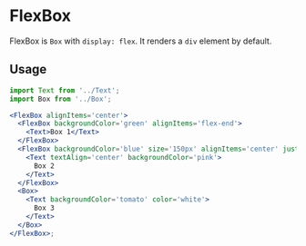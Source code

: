 # FlexBox

FlexBox is `Box` with `display: flex`. It renders a `div` element by default.

## Usage

```jsx
import Text from '../Text';
import Box from '../Box';

<FlexBox alignItems='center'>
  <FlexBox backgroundColor='green' alignItems='flex-end'>
    <Text>Box 1</Text>
  </FlexBox>
  <FlexBox backgroundColor='blue' size='150px' alignItems='center' justifyContent='center'>
    <Text textAlign='center' backgroundColor='pink'>
      Box 2
    </Text>
  </FlexBox>
  <Box>
    <Text backgroundColor='tomato' color='white'>
      Box 3
    </Text>
  </Box>
</FlexBox>;
```
